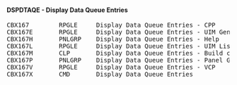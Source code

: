 <h4>DSPDTAQE - Display Data Queue Entries</h4>
<pre>
CBX167        RPGLE     Display Data Queue Entries - CPP
CBX167E       RPGLE     Display Data Queue Entries - UIM General Exit Pgm
CBX167H       PNLGRP    Display Data Queue Entries - Help
CBX167L       RPGLE     Display Data Queue Entries - UIM List Exit Pgm
CBX167M       CLP       Display Data Queue Entries - Build command
CBX167P       PNLGRP    Display Data Queue Entries - Panel Group
CBX167V       RPGLE     Display Data Queue Entries - VCP
CBX167X       CMD       Display Data Queue Entries
</pre>
